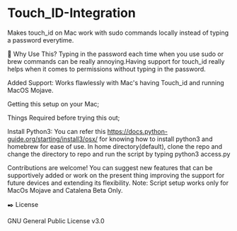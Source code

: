 # Touch_ID-Integration
Makes touch_id on Mac work with sudo commands locally instead of typing a password everytime.

🤔 Why Use This?
       Typing in the password each time when you use sudo or brew commands can be really annoying.Having support for touch_id really helps when it comes to permissions without typing in the password.
       
Added Support:
       Works flawlessly with Mac's having Touch_id and running MacOS Mojave.
       
       
Getting this setup on your Mac;

Things Required before trying this out;

Install Python3: 
       You can refer this https://docs.python-guide.org/starting/install3/osx/ for knowing how to install python3 and homebrew for ease of use. 
      In home directory(default), clone the repo and change the directory to repo and run the script by typing python3 access.py
       
Contributions are welcome! 
       You can suggest new features that can be supportively added or work on the present thing improving the support for future devices and extending its flexibility.
Note: Script setup works only for MacOs Mojave and Catalena Beta Only.
       
✒️ License

GNU General Public License v3.0

